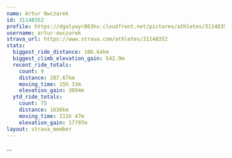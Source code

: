 ```yaml
---
name: Artur Owczarek
id: 31148352
profile: https://dgalywyr863hv.cloudfront.net/pictures/athletes/31148352/15906846/1/large.jpg
username: artur-owczarek
strava_url: https://www.strava.com/athletes/31148352
stats:
  biggest_ride_distance: 106.64km
  biggest_climb_elevation_gain: 542.9m
  recent_ride_totals:
    count: 9
    distance: 287.67km
    moving_time: 15h 33m
    elevation_gain: 3094m
  ytd_ride_totals:
    count: 75
    distance: 1638km
    moving_time: 111h 47m
    elevation_gain: 17797m
layout: strava_member
--- 
```

...
